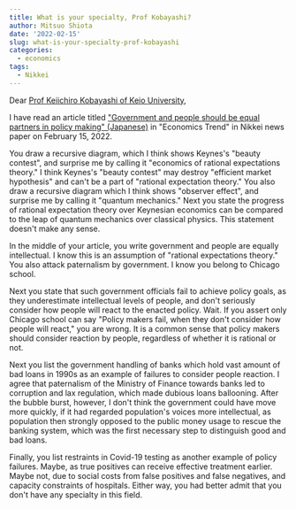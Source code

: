 ```yaml
---
title: What is your specialty, Prof Kobayashi?
author: Mitsuo Shiota
date: '2022-02-15'
slug: what-is-your-specialty-prof-kobayashi
categories:
  - economics
tags:
  - Nikkei
---
```


Dear [Prof Keiichiro Kobayashi of Keio University](https://k-ris.keio.ac.jp/html/100000402_en.html),

I have read an article titled ["Government and people should be equal partners in policy making" (Japanese)](https://www.nikkei.com/article/DGKKZO80106700U2A210C2KE8000/) in "Economics Trend" in Nikkei news paper on February 15, 2022.

You draw a recursive diagram, which I think shows Keynes's "beauty contest", and surprise me by calling it "economics of rational expectations theory." I think Keynes's "beauty contest" may destroy "efficient market hypothesis" and can't be a part of "rational expectation theory." You also draw a recursive diagram which I think shows "observer effect", and surprise me by calling it "quantum mechanics." Next you state the progress of rational expectation theory over Keynesian economics can be compared to the leap of quantum mechanics over classical physics. This statement doesn't make any sense.

In the middle of your article, you write government and people are equally intellectual. I know this is an assumption of "rational expectations theory." You also attack paternalism by government. I know you belong to Chicago school.

Next you state that such government officials fail to achieve policy goals, as they underestimate intellectual levels of people, and don't seriously consider how people will react to the enacted policy. Wait. If you assert only Chicago school can say "Policy makers fail, when they don't consider how people will react," you are wrong. It is a common sense that policy makers should consider reaction by people, regardless of whether it is rational or not.

Next you list the government handling of banks which hold vast amount of bad loans in 1990s as an example of failures to consider people reaction. I agree that paternalism of the Ministry of Finance towards banks led to corruption and lax regulation, which made dubious loans ballooning. After the bubble burst, however, I don't think the government could have move more quickly, if it had regarded population's voices more intellectual, as population then strongly opposed to the public money usage to rescue the banking system, which was the first necessary step to distinguish good and bad loans. 

Finally, you list restraints in Covid-19 testing as another example of policy failures. Maybe, as true positives can receive effective treatment earlier. Maybe not, due to social costs from false positives and false negatives, and capacity constraints of hospitals. Either way, you had better admit that you don't have any specialty in this field.
